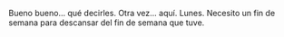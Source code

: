 Bueno bueno... qué decirles. 
Otra vez... aquí.
Lunes.
Necesito un fin de semana para descansar del fin de semana que tuve.
